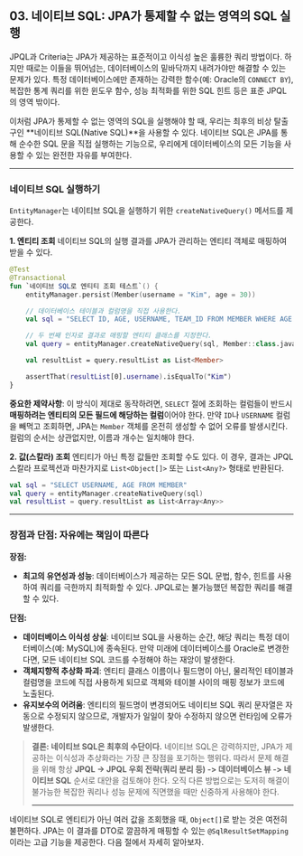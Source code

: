 ## 03\. 네이티브 SQL: JPA가 통제할 수 없는 영역의 SQL 실행

JPQL과 Criteria는 JPA가 제공하는 표준적이고 이식성 높은 훌륭한 쿼리 방법이다. 하지만 때로는 이들을 뛰어넘는, 데이터베이스의 밑바닥까지 내려가야만 해결할 수 있는 문제가 있다. 특정 데이터베이스에만 존재하는 강력한 함수(예: Oracle의 `CONNECT BY`), 복잡한 통계 쿼리를 위한 윈도우 함수, 성능 최적화를 위한 SQL 힌트 등은 표준 JPQL의 영역 밖이다.

이처럼 JPA가 통제할 수 없는 영역의 SQL을 실행해야 할 때, 우리는 최후의 비상 탈출구인 \*\*네이티브 SQL(Native SQL)\*\*을 사용할 수 있다. 네이티브 SQL은 JPA를 통해 순수한 SQL 문을 직접 실행하는 기능으로, 우리에게 데이터베이스의 모든 기능을 사용할 수 있는 완전한 자유를 부여한다.

-----

### **네이티브 SQL 실행하기**

`EntityManager`는 네이티브 SQL을 실행하기 위한 `createNativeQuery()` 메서드를 제공한다.

**1. 엔티티 조회**
네이티브 SQL의 실행 결과를 JPA가 관리하는 엔티티 객체로 매핑하여 받을 수 있다.

```kotlin
@Test
@Transactional
fun `네이티브 SQL로 엔티티 조회 테스트`() {
    entityManager.persist(Member(username = "Kim", age = 30))

    // 데이터베이스 테이블과 컬럼명을 직접 사용한다.
    val sql = "SELECT ID, AGE, USERNAME, TEAM_ID FROM MEMBER WHERE AGE > 20"

    // 두 번째 인자로 결과로 매핑할 엔티티 클래스를 지정한다.
    val query = entityManager.createNativeQuery(sql, Member::class.java)

    val resultList = query.resultList as List<Member>

    assertThat(resultList[0].username).isEqualTo("Kim")
}
```

**중요한 제약사항**: 이 방식이 제대로 동작하려면, `SELECT` 절에 조회하는 컬럼들이 반드시 **매핑하려는 엔티티의 모든 필드에 해당하는 컬럼**이어야 한다. 만약 `ID`나 `USERNAME` 컬럼을 빼먹고 조회하면, JPA는 `Member` 객체를 온전히 생성할 수 없어 오류를 발생시킨다. 컬럼의 순서는 상관없지만, 이름과 개수는 일치해야 한다.

**2. 값(스칼라) 조회**
엔티티가 아닌 특정 값들만 조회할 수도 있다. 이 경우, 결과는 JPQL 스칼라 프로젝션과 마찬가지로 `List<Object[]>` 또는 `List<Any?>` 형태로 반환된다.

```kotlin
val sql = "SELECT USERNAME, AGE FROM MEMBER"
val query = entityManager.createNativeQuery(sql)
val resultList = query.resultList as List<Array<Any>>
```

-----

### **장점과 단점: 자유에는 책임이 따른다**

**장점:**

  * **최고의 유연성과 성능**: 데이터베이스가 제공하는 모든 SQL 문법, 함수, 힌트를 사용하여 쿼리를 극한까지 최적화할 수 있다. JPQL로는 불가능했던 복잡한 쿼리를 해결할 수 있다.

**단점:**

  * **데이터베이스 이식성 상실**: 네이티브 SQL을 사용하는 순간, 해당 쿼리는 특정 데이터베이스(예: MySQL)에 종속된다. 만약 미래에 데이터베이스를 Oracle로 변경한다면, 모든 네이티브 SQL 코드를 수정해야 하는 재앙이 발생한다.
  * **객체지향적 추상화 파괴**: 엔티티 클래스 이름이나 필드명이 아닌, 물리적인 테이블과 컬럼명을 코드에 직접 사용하게 되므로 객체와 테이블 사이의 매핑 정보가 코드에 노출된다.
  * **유지보수의 어려움**: 엔티티의 필드명이 변경되어도 네이티브 SQL 쿼리 문자열은 자동으로 수정되지 않으므로, 개발자가 일일이 찾아 수정하지 않으면 런타임에 오류가 발생한다.

> **결론: 네이티브 SQL은 최후의 수단이다.**
> 네이티브 SQL은 강력하지만, JPA가 제공하는 이식성과 추상화라는 가장 큰 장점을 포기하는 행위다. 따라서 문제 해결을 위해 항상 **JPQL -\> JPQL 우회 전략(쿼리 분리 등) -\> 데이터베이스 뷰 -\> 네이티브 SQL** 순서로 대안을 검토해야 한다. 오직 다른 방법으로는 도저히 해결이 불가능한 복잡한 쿼리나 성능 문제에 직면했을 때만 신중하게 사용해야 한다.
>
> -----

네이티브 SQL로 엔티티가 아닌 여러 값을 조회했을 때, `Object[]`로 받는 것은 여전히 불편하다. JPA는 이 결과를 DTO로 깔끔하게 매핑할 수 있는 `@SqlResultSetMapping`이라는 고급 기능을 제공한다. 다음 절에서 자세히 알아보자.